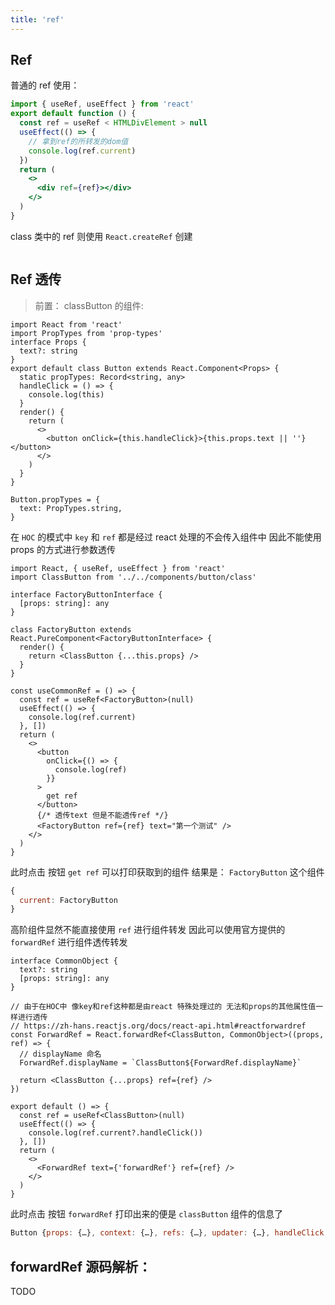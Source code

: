 ```yaml
---
title: 'ref'
---
```


## Ref

普通的 ref 使用：

```jsx
import { useRef, useEffect } from 'react'
export default function () {
  const ref = useRef < HTMLDivElement > null
  useEffect(() => {
    // 拿到ref的所转发的dom值
    console.log(ref.current)
  })
  return (
    <>
      <div ref={ref}></div>
    </>
  )
}
```

class 类中的 ref 则使用 `React.createRef` 创建

```jsx

```

## Ref 透传

> 前置： classButton 的组件:

```tsx
import React from 'react'
import PropTypes from 'prop-types'
interface Props {
  text?: string
}
export default class Button extends React.Component<Props> {
  static propTypes: Record<string, any>
  handleClick = () => {
    console.log(this)
  }
  render() {
    return (
      <>
        <button onClick={this.handleClick}>{this.props.text || ''}</button>
      </>
    )
  }
}

Button.propTypes = {
  text: PropTypes.string,
}
```

在 `HOC` 的模式中 `key` 和 `ref` 都是经过 react 处理的不会传入组件中 因此不能使用 props 的方式进行参数透传

```tsx
import React, { useRef, useEffect } from 'react'
import ClassButton from '../../components/button/class'

interface FactoryButtonInterface {
  [props: string]: any
}

class FactoryButton extends React.PureComponent<FactoryButtonInterface> {
  render() {
    return <ClassButton {...this.props} />
  }
}

const useCommonRef = () => {
  const ref = useRef<FactoryButton>(null)
  useEffect(() => {
    console.log(ref.current)
  }, [])
  return (
    <>
      <button
        onClick={() => {
          console.log(ref)
        }}
      >
        get ref
      </button>
      {/* 透传text 但是不能透传ref */}
      <FactoryButton ref={ref} text="第一个测试" />
    </>
  )
}
```

此时点击 按钮 `get ref` 可以打印获取到的组件 结果是： `FactoryButton` 这个组件

```js
{
  current: FactoryButton
}
```

高阶组件显然不能直接使用 `ref` 进行组件转发 因此可以使用官方提供的 `forwardRef` 进行组件透传转发

```tsx
interface CommonObject {
  text?: string
  [props: string]: any
}

// 由于在HOC中 像key和ref这种都是由react 特殊处理过的 无法和props的其他属性值一样进行透传
// https://zh-hans.reactjs.org/docs/react-api.html#reactforwardref
const ForwardRef = React.forwardRef<ClassButton, CommonObject>((props, ref) => {
  // displayName 命名
  ForwardRef.displayName = `ClassButton${ForwardRef.displayName}`

  return <ClassButton {...props} ref={ref} />
})

export default () => {
  const ref = useRef<ClassButton>(null)
  useEffect(() => {
    console.log(ref.current?.handleClick())
  }, [])
  return (
    <>
      <ForwardRef text={'forwardRef'} ref={ref} />
    </>
  )
}
```

此时点击 按钮 `forwardRef` 打印出来的便是 `classButton` 组件的信息了

```jsx
Button {props: {…}, context: {…}, refs: {…}, updater: {…}, handleClick: ƒ,}
```

## forwardRef 源码解析：

TODO
